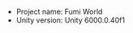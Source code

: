 <!-- UNITY CODE ASSIST INSTRUCTIONS START -->
- Project name: Fumi World
- Unity version: Unity 6000.0.40f1
<!-- UNITY CODE ASSIST INSTRUCTIONS END -->